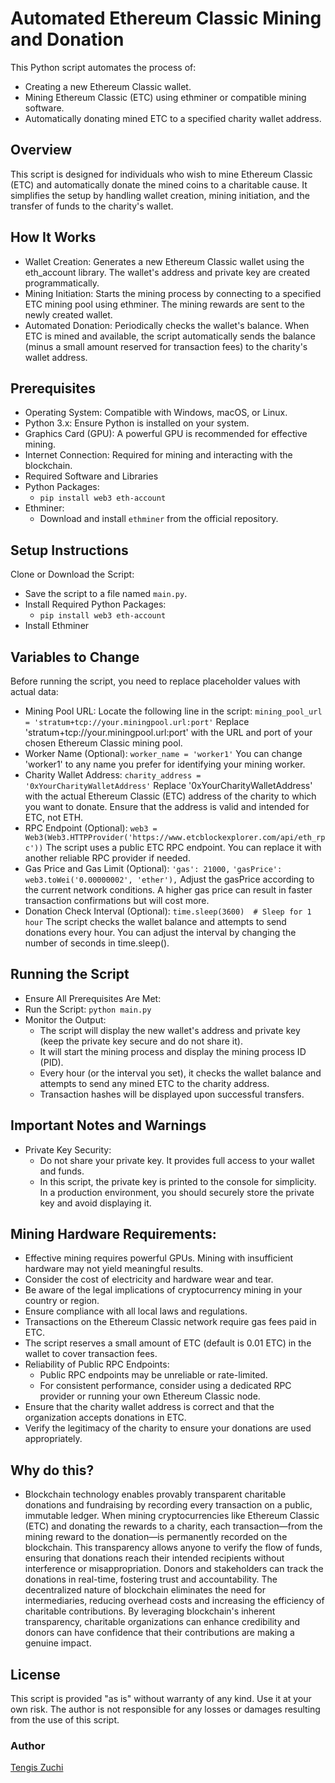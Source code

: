 # Automated Ethereum Classic Mining and Donation
This Python script automates the process of:

- Creating a new Ethereum Classic wallet.
- Mining Ethereum Classic (ETC) using ethminer or compatible mining software.
- Automatically donating mined ETC to a specified charity wallet address.

## Overview
This script is designed for individuals who wish to mine Ethereum Classic (ETC) and automatically donate the mined coins to a charitable cause. It simplifies the setup by handling wallet creation, mining initiation, and the transfer of funds to the charity's wallet.

## How It Works
- Wallet Creation: Generates a new Ethereum Classic wallet using the eth_account library. The wallet's address and private key are created programmatically.
- Mining Initiation: Starts the mining process by connecting to a specified ETC mining pool using ethminer. The mining rewards are sent to the newly created wallet.
- Automated Donation: Periodically checks the wallet's balance. When ETC is mined and available, the script automatically sends the balance (minus a small amount reserved for transaction fees) to the charity's wallet address.

## Prerequisites
- Operating System: Compatible with Windows, macOS, or Linux.
- Python 3.x: Ensure Python is installed on your system.
- Graphics Card (GPU): A powerful GPU is recommended for effective mining.
- Internet Connection: Required for mining and interacting with the blockchain.
- Required Software and Libraries
- Python Packages:
    - ```pip install web3 eth-account```
- Ethminer:
    - Download and install ```ethminer``` from the official repository.

## Setup Instructions
Clone or Download the Script:
- Save the script to a file named ```main.py```.
- Install Required Python Packages:
    - ```pip install web3 eth-account```
- Install Ethminer

## Variables to Change
Before running the script, you need to replace placeholder values with actual data:

- Mining Pool URL:
Locate the following line in the script:
```mining_pool_url = 'stratum+tcp://your.miningpool.url:port'```
Replace 'stratum+tcp://your.miningpool.url:port' with the URL and port of your chosen Ethereum Classic mining pool.
- Worker Name (Optional):
```worker_name = 'worker1'```
You can change 'worker1' to any name you prefer for identifying your mining worker.
- Charity Wallet Address:
```charity_address = '0xYourCharityWalletAddress'```
Replace '0xYourCharityWalletAddress' with the actual Ethereum Classic (ETC) address of the charity to which you want to donate.
Ensure that the address is valid and intended for ETC, not ETH.
- RPC Endpoint (Optional):
```web3 = Web3(Web3.HTTPProvider('https://www.etcblockexplorer.com/api/eth_rpc'))```
The script uses a public ETC RPC endpoint. You can replace it with another reliable RPC provider if needed.
- Gas Price and Gas Limit (Optional):
```'gas': 21000,```
```'gasPrice': web3.toWei('0.00000002', 'ether'),```
Adjust the gasPrice according to the current network conditions. A higher gas price can result in faster transaction confirmations but will cost more.
- Donation Check Interval (Optional):
```time.sleep(3600)  # Sleep for 1 hour```
The script checks the wallet balance and attempts to send donations every hour. You can adjust the interval by changing the number of seconds in time.sleep().

## Running the Script
- Ensure All Prerequisites Are Met:
- Run the Script:
```python main.py```
- Monitor the Output:
    - The script will display the new wallet's address and private key (keep the private key secure and do not share it).
    - It will start the mining process and display the mining process ID (PID).
    - Every hour (or the interval you set), it checks the wallet balance and attempts to send any mined ETC to the charity address.
    - Transaction hashes will be displayed upon successful transfers.

## Important Notes and Warnings
- Private Key Security:
    - Do not share your private key. It provides full access to your wallet and funds.
    - In this script, the private key is printed to the console for simplicity. In a production environment, you should securely store the private key and avoid displaying it.

## Mining Hardware Requirements:
- Effective mining requires powerful GPUs. Mining with insufficient hardware may not yield meaningful results.
- Consider the cost of electricity and hardware wear and tear.
- Be aware of the legal implications of cryptocurrency mining in your country or region.
- Ensure compliance with all local laws and regulations.
- Transactions on the Ethereum Classic network require gas fees paid in ETC.
- The script reserves a small amount of ETC (default is 0.01 ETC) in the wallet to cover transaction fees.
- Reliability of Public RPC Endpoints:
    - Public RPC endpoints may be unreliable or rate-limited.
    - For consistent performance, consider using a dedicated RPC provider or running your own Ethereum Classic node.
- Ensure that the charity wallet address is correct and that the organization accepts donations in ETC.
- Verify the legitimacy of the charity to ensure your donations are used appropriately.

## Why do this?
- Blockchain technology enables provably transparent charitable donations and fundraising by recording every transaction on a public, immutable ledger. When mining cryptocurrencies like Ethereum Classic (ETC) and donating the rewards to a charity, each transaction—from the mining reward to the donation—is permanently recorded on the blockchain. This transparency allows anyone to verify the flow of funds, ensuring that donations reach their intended recipients without interference or misappropriation. Donors and stakeholders can track the donations in real-time, fostering trust and accountability. The decentralized nature of blockchain eliminates the need for intermediaries, reducing overhead costs and increasing the efficiency of charitable contributions. By leveraging blockchain's inherent transparency, charitable organizations can enhance credibility and donors can have confidence that their contributions are making a genuine impact.


## License
This script is provided "as is" without warranty of any kind. Use it at your own risk. The author is not responsible for any losses or damages resulting from the use of this script.

### Author
[Tengis Zuchi](https://github.com/tengiszuchi)
